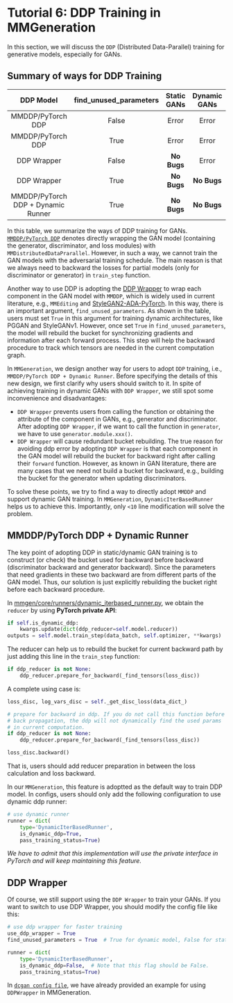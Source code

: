 # Tutorial 6: DDP Training in MMGeneration

In this section, we will discuss the `DDP` (Distributed Data-Parallel) training for generative models, especially for GANs.

## Summary of ways for DDP Training

|             DDP Model              | find_unused_parameters | Static GANs | Dynamic GANs |
| :--------------------------------: | :--------------------: | :---------: | :----------: |
|         MMDDP/PyTorch DDP          |         False          |    Error    |    Error     |
|         MMDDP/PyTorch DDP          |          True          |    Error    |    Error     |
|            DDP Wrapper             |         False          | **No Bugs** |    Error     |
|            DDP Wrapper             |          True          | **No Bugs** | **No Bugs**  |
| MMDDP/PyTorch DDP + Dynamic Runner |          True          | **No Bugs** | **No Bugs**  |

In this table, we summarize the ways of DDP training for GANs. [`MMDDP/PyTorch DDP`](https://github.com/open-mmlab/mmcv/blob/master/mmcv/parallel/distributed.py) denotes directly wrapping the GAN model (containing the generator, discriminator, and loss modules) with `MMDistributedDataPrarallel`. However, in such a way, we cannot train the GAN models with the adversarial training schedule. The main reason is that we always need to backward the losses for partial models (only for discriminator or generator) in `train_step` function.

Another way to use DDP is adopting the [DDP Wrapper](https://github.com/open-mmlab/mmgeneration/tree/master/mmgen/core/ddp_wrapper.py) to wrap each component in the GAN model with `MMDDP`, which is widely used in current literature, e.g., `MMEditing` and [StyleGAN2-ADA-PyTorch](https://github.com/NVlabs/stylegan2-ada-pytorch). In this way, there is an important argument, `find_unused_parameters`. As shown in the table, users must set `True` in this argument for training dynamic architectures, like PGGAN and StyleGANv1. However, once set `True` in `find_unused_parameters`, the model will rebuild the bucket for synchronizing gradients and information after each forward process. This step will help the backward procedure to track which tensors are needed in the current computation graph.

In `MMGeneration`, we design another way for users to adopt `DDP` training, i.e., `MMDDP/PyTorch DDP + Dynamic Runner`. Before specifying the details of this new design, we first clarify why users should switch to it. In spite of achieving training in dynamic GANs with `DDP Wrapper`, we still spot some inconvenience and disadvantages:

- `DDP Wrapper` prevents users from calling the function or obtaining the attribute of the component in GANs, e.g., generator and discriminator. After adopting `DDP Wrapper`, if we want to call the function in `generator`, we have to use `generator.module.xxx()`.
- `DDP Wrapper` will cause redundant bucket rebuilding. The true reason for avoiding ddp error by adopting `DDP Wrapper` is that each component in the GAN model will rebuild the bucket for backward right after calling their `forward` function. However, as known in GAN literature, there are many cases that we need not build a bucket for backward, e.g., building the bucket for the generator when updating discriminators.

To solve these points, we try to find a way to directly adopt `MMDDP` and support dynamic GAN training. In `MMGeneration`, `DynamicIterBasedRunner` helps us to achieve this. Importantly, only `<10` line modification will solve the problem.

## MMDDP/PyTorch DDP + Dynamic Runner

The key point of adopting DDP in static/dynamic GAN training is to construct (or check) the bucket used for backward before backward (discriminator backward and generator backward). Since the parameters that need gradients in these two backward are from different parts of the GAN model. Thus, our solution is just explicitly rebuilding the bucket right before each backward procedure.

In [mmgen/core/runners/dynamic_iterbased_runner.py](https://github.com/open-mmlab/mmgeneration/tree/master/mmgen/core/runners/dynamic_iterbased_runner.py), we obtain the `reducer` by using **PyTorch private API**:

```python
if self.is_dynamic_ddp:
    kwargs.update(dict(ddp_reducer=self.model.reducer))
outputs = self.model.train_step(data_batch, self.optimizer, **kwargs)
```

The reducer can help us to rebuild the bucket for current backward path by just adding this line in the `train_step` function:

```python
if ddp_reducer is not None:
    ddp_reducer.prepare_for_backward(_find_tensors(loss_disc))
```

A complete using case is:

```python
loss_disc, log_vars_disc = self._get_disc_loss(data_dict_)

# prepare for backward in ddp. If you do not call this function before
# back propagation, the ddp will not dynamically find the used params
# in current computation.
if ddp_reducer is not None:
    ddp_reducer.prepare_for_backward(_find_tensors(loss_disc))

loss_disc.backward()
```

That is, users should add reducer preparation in between the loss calculation and loss backward.

In our `MMGeneration`, this feature is adoptted as the default way to train DDP model. In configs, users should only add the following configuration to use dynamic ddp runner:

```python
# use dynamic runner
runner = dict(
    type='DynamicIterBasedRunner',
    is_dynamic_ddp=True,
    pass_training_status=True)
```

*We have to admit that this implementation will use the private interface in PyTorch and will keep maintaining this feature.*

## DDP Wrapper

Of course, we still support using the `DDP Wrapper` to train your GANs. If you want to switch to use DDP Wrapper, you should modify the config file like this:

```python
# use ddp wrapper for faster training
use_ddp_wrapper = True
find_unused_parameters = True  # True for dynamic model, False for static model

runner = dict(
    type='DynamicIterBasedRunner',
    is_dynamic_ddp=False,  # Note that this flag should be False.
    pass_training_status=True)
```

In [`dcgan config file`](https://github.com/open-mmlab/mmgeneration/tree/master/configs/dcgan/dcgan_celeba-cropped_64_b128x1_300k.py), we have already provided an example for using `DDPWrapper` in MMGeneration.
